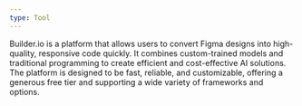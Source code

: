 ```yaml
---
type: Tool
---
```


Builder.io is a platform that allows users to convert Figma designs into high-quality, responsive code quickly. It combines custom-trained models and traditional programming to create efficient and cost-effective AI solutions. The platform is designed to be fast, reliable, and customizable, offering a generous free tier and supporting a wide variety of frameworks and options.